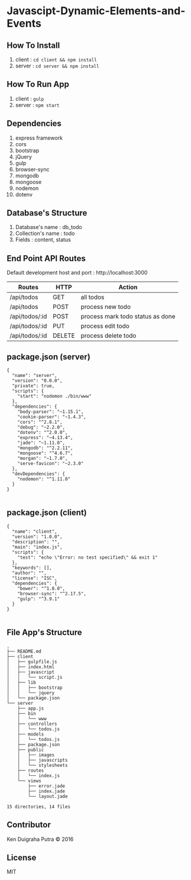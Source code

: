 # Javascipt-Dynamic-Elements-and-Events

## How To Install
1. client : `cd client && npm install`
2. server : `cd server && npm install`

## How To Run App
1. client : `gulp`
2. server : `npm start`

## Dependencies
1. express framework
2. cors
3. bootstrap
4. jQuery
5. gulp
6. browser-sync
7. mongodb
8. mongoose
9. nodemon
10. dotenv


## Database's Structure

1. Database's name : db_todo
2. Collection's name : todo
3. Fields : content, status

## End Point API Routes
Default development host and port : http://localhost:3000

| Routes | HTTP | Action |
|--------|------|--------|
| /api/todos | GET | all todos |
| /api/todos | POST | process new todo |
| /api/todos/:id | POST | process mark todo status as done |
| /api/todos/:id | PUT | process edit todo |
| /api/todos/:id | DELETE | process delete todo |

## package.json (server)

```
{
  "name": "server",
  "version": "0.0.0",
  "private": true,
  "scripts": {
    "start": "nodemon ./bin/www"
  },
  "dependencies": {
    "body-parser": "~1.15.1",
    "cookie-parser": "~1.4.3",
    "cors": "^2.8.1",
    "debug": "~2.2.0",
    "dotenv": "^2.0.0",
    "express": "~4.13.4",
    "jade": "~1.11.0",
    "mongodb": "^2.2.11",
    "mongoose": "^4.6.7",
    "morgan": "~1.7.0",
    "serve-favicon": "~2.3.0"
  },
  "devDependencies": {
    "nodemon": "^1.11.0"
  }
}


```

## package.json (client)

```
{
  "name": "client",
  "version": "1.0.0",
  "description": "",
  "main": "index.js",
  "scripts": {
    "test": "echo \"Error: no test specified\" && exit 1"
  },
  "keywords": [],
  "author": "",
  "license": "ISC",
  "dependencies": {
    "bower": "^1.8.0",
    "browser-sync": "^2.17.5",
    "gulp": "^3.9.1"
  }
}


```

## File App's Structure

```
.
├── README.md
├── client
│   ├── gulpfile.js
│   ├── index.html
│   ├── javascript
│   │   └── script.js
│   ├── lib
│   │   ├── bootstrap
│   │   └── jquery
│   └── package.json
└── server
    ├── app.js
    ├── bin
    │   └── www
    ├── controllers
    │   └── todos.js
    ├── models
    │   └── todos.js
    ├── package.json
    ├── public
    │   ├── images
    │   ├── javascripts
    │   └── stylesheets
    ├── routes
    │   └── index.js
    └── views
        ├── error.jade
        ├── index.jade
        └── layout.jade

15 directories, 14 files
```


## Contributor
Ken Duigraha Putra &copy; 2016

## License
MIT
